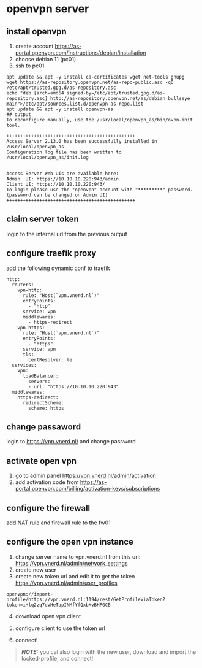 # openvpn server


## install openvpn
1. create account https://as-portal.openvpn.com/instructions/debian/installation
2. choose debian 11 (pc01)
3. ssh to pc01

```
apt update && apt -y install ca-certificates wget net-tools gnupg
wget https://as-repository.openvpn.net/as-repo-public.asc -qO /etc/apt/trusted.gpg.d/as-repository.asc
echo "deb [arch=amd64 signed-by=/etc/apt/trusted.gpg.d/as-repository.asc] http://as-repository.openvpn.net/as/debian bullseye main">/etc/apt/sources.list.d/openvpn-as-repo.list
apt update && apt -y install openvpn-as
## output
To reconfigure manually, use the /usr/local/openvpn_as/bin/ovpn-init tool.

+++++++++++++++++++++++++++++++++++++++++++++++
Access Server 2.13.0 has been successfully installed in /usr/local/openvpn_as
Configuration log file has been written to /usr/local/openvpn_as/init.log


Access Server Web UIs are available here:
Admin  UI: https://10.10.10.220:943/admin
Client UI: https://10.10.10.220:943/
To login please use the "openvpn" account with "*********" password.
(password can be changed on Admin UI)
+++++++++++++++++++++++++++++++++++++++++++++++
```

## claim server token
login to the internal url from the previous output 


## configure traefik proxy
add the following dynamic conf to traefik

```
http:
  routers:
    vpn-http:
      rule: "Host(`vpn.vnerd.nl`)"
      entryPoints:
        - "http"
      service: vpn
      middlewares:
        - https-redirect
    vpn-https:
      rule: "Host(`vpn.vnerd.nl`)"
      entryPoints:
        - "https"
      service: vpn
      tls:
        certResolver: le
  services:
    vpn:
      loadBalancer:
        servers:
        - url: "https://10.10.10.220:943"
  middlewares:
    https-redirect:
      redirectScheme:
        scheme: https
```
		
## change passaword
login to https://vpn.vnerd.nl/ and change password

## activate open vpn
1. go to admin panel https://vpn.vnerd.nl/admin/activation
2. add activation code from https://as-portal.openvpn.com/billing/activation-keys/subscriptions

## configure the firewall
add NAT rule and firewall rule to the fw01

## configure the open vpn instance
1. change server name to vpn.vnerd.nl from this url: https://vpn.vnerd.nl/admin/network_settings
2. create new user
3. create new token url and edit it to get the token  https://vpn.vnerd.nl/admin/user_profiles
```
openvpn://import-profile/https://vpn.vnerd.nl:1194/rest/GetProfileViaToken?token=iHlq2zq7dvHeTapINMfYfQxbXvBHPGCB
```
4. download open vpn client

5. configure client to use the token url
6. connect!

> **_NOTE:_** you cal also login with the new user, download and import the locked-profile, and connect!